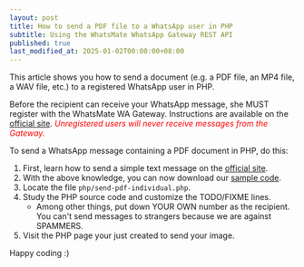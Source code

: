 ```yaml
---
layout: post
title: How to send a PDF file to a WhatsApp user in PHP
subtitle: Using the WhatsMate WhatsApp Gateway REST API
published: true
last_modified_at: 2025-01-02T00:00:00+08:00
---
```


This article shows you how to send a document (e.g. a PDF file, an MP4 file, a WAV file, etc.) to a registered WhatsApp user in PHP.

Before the recipient can receive your WhatsApp message, she MUST register with the WhatsMate WA Gateway. Instructions are available on the [official site](https://www.whatsmate.net/whatsapp-gateway-api.html). <span style="color:red">*Unregistered users will never receive messages from the Gateway.*</span>


To send a WhatsApp message containing a PDF document in PHP, do this:

1. First, learn how to send a simple text message on the [official site](https://www.whatsmate.net/whatsapp-gateway-api.html). 
2. With the above knowledge, you can now download our [sample code](https://github.com/whatsmate/wa-demos/archive/master.zip).
3. Locate the file `php/send-pdf-individual.php`. <script src="https://gist.github.com/whatsmate/188993db93efa86b979df6aabf903d53.js"></script>
4. Study the PHP source code and customize the TODO/FIXME lines.
   * Among other things, put down YOUR OWN number as the recipient. You can't send messages to strangers because we are against SPAMMERS.
5. Visit the PHP page your just created to send your image.


Happy coding :) 


<br>
<script async src="//pagead2.googlesyndication.com/pagead/js/adsbygoogle.js"></script>
<ins class="adsbygoogle"
     style="display:inline-block;width:728px;height:90px"
     data-ad-client="ca-pub-7383487179928477"
     data-ad-slot="6959057004"></ins>
<script>
(adsbygoogle = window.adsbygoogle || []).push({});
</script>
<br>

